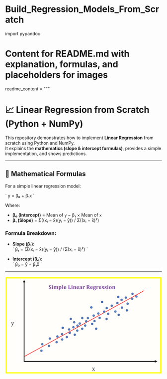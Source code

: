 # Build_Regression_Models_From_Scratch

import pypandoc

# Content for README.md with explanation, formulas, and placeholders for images
readme_content = """
# 📈 Linear Regression from Scratch (Python + NumPy)

This repository demonstrates how to implement **Linear Regression** from scratch using Python and NumPy.  
It explains the **mathematics (slope & intercept formulas)**, provides a simple implementation, and shows predictions.

---

## 🧮 Mathematical Formulas

For a simple linear regression model:

\`
y = β₀ + β₁x
\`

Where:
- **β₀ (Intercept)** = Mean of `y` − β₁ × Mean of `x`
- **β₁ (Slope)** = Σ((xᵢ − x̄)(yᵢ − ȳ)) / Σ((xᵢ − x̄)²)

### Formula Breakdown:

- **Slope (β₁):**  
\`
β₁ = (Σ(xᵢ − x̄)(yᵢ − ȳ)) / (Σ(xᵢ − x̄)²)
\`  

- **Intercept (β₀):**  
\`
β₀ = ȳ − β₁x̄
\`  

---

![alt text](image.png)

